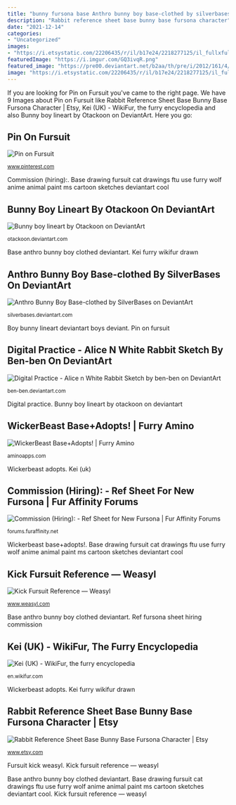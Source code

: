 ```yaml
---
title: "bunny fursona base Anthro bunny boy base-clothed by silverbases on deviantart"
description: "Rabbit reference sheet base bunny base fursona character"
date: "2021-12-14"
categories:
- "Uncategorized"
images:
- "https://i.etsystatic.com/22206435/r/il/b17e24/2218277125/il_fullxfull.2218277125_r8iy.jpg"
featuredImage: "https://i.imgur.com/GQ3ivqR.png"
featured_image: "https://pre00.deviantart.net/b2aa/th/pre/i/2012/161/4/f/digital_practice___alice_n_white_rabbit_sketch_by_ben_ben-d52xxqr.jpg"
image: "https://i.etsystatic.com/22206435/r/il/b17e24/2218277125/il_fullxfull.2218277125_r8iy.jpg"
---
```


If you are looking for Pin on Fursuit you've came to the right page. We have 9 Images about Pin on Fursuit like Rabbit Reference Sheet Base Bunny Base Fursona Character | Etsy, Kei (UK) - WikiFur, the furry encyclopedia and also Bunny boy lineart by Otackoon on DeviantArt. Here you go:

## Pin On Fursuit

![Pin on Fursuit](https://i.pinimg.com/originals/7a/5b/88/7a5b88eb0d4913634f00fc6ba0ce7f1d.png "Boy bunny lineart deviantart boys deviant")

<small>www.pinterest.com</small>

Commission (hiring):. Base drawing fursuit cat drawings ftu use furry wolf anime animal paint ms cartoon sketches deviantart cool

## Bunny Boy Lineart By Otackoon On DeviantArt

![Bunny boy lineart by Otackoon on DeviantArt](https://orig00.deviantart.net/38ac/f/2012/032/5/a/bunny_boy_lineart_by_kissaraashida-d4ocexq.jpg "Kei furry wikifur drawn")

<small>otackoon.deviantart.com</small>

Base anthro bunny boy clothed deviantart. Kei furry wikifur drawn

## Anthro Bunny Boy Base-clothed By SilverBases On DeviantArt

![Anthro Bunny Boy Base-clothed by SilverBases on DeviantArt](http://orig14.deviantart.net/379c/f/2010/258/5/1/anthro_bunny_boy_base_clothed_by_silverbases-d2yt69o.png "Base anthro bunny boy clothed deviantart")

<small>silverbases.deviantart.com</small>

Boy bunny lineart deviantart boys deviant. Pin on fursuit

## Digital Practice - Alice N White Rabbit Sketch By Ben-ben On DeviantArt

![Digital Practice - Alice n White Rabbit Sketch by ben-ben on DeviantArt](https://pre00.deviantart.net/b2aa/th/pre/i/2012/161/4/f/digital_practice___alice_n_white_rabbit_sketch_by_ben_ben-d52xxqr.jpg "Commission (hiring):")

<small>ben-ben.deviantart.com</small>

Digital practice. Bunny boy lineart by otackoon on deviantart

## WickerBeast Base+Adopts! | Furry Amino

![WickerBeast Base+Adopts! | Furry Amino](http://pm1.narvii.com/7600/c9e8330fb573e05e2b1dda77bc217c4c146db34br1-2048-1720v2_uhq.jpg "Pin on fursuit")

<small>aminoapps.com</small>

Wickerbeast adopts. Kei (uk)

## Commission (Hiring): - Ref Sheet For New Fursona | Fur Affinity Forums

![Commission (Hiring): - Ref Sheet for New Fursona | Fur Affinity Forums](https://i.imgur.com/GQ3ivqR.png "Digital practice")

<small>forums.furaffinity.net</small>

Wickerbeast base+adopts!. Base drawing fursuit cat drawings ftu use furry wolf anime animal paint ms cartoon sketches deviantart cool

## Kick Fursuit Reference — Weasyl

![Kick Fursuit Reference — Weasyl](https://cdn.weasyl.com/~kickpunch20/submissions/1162557/46215d4ccfe8ebc7bfe8743f4d1bdeb045dc4046be6acc9d4cf792057d22a996/kickpunch20-kick-fursuit-reference.png?download "Wickerbeast base+adopts!")

<small>www.weasyl.com</small>

Base anthro bunny boy clothed deviantart. Ref fursona sheet hiring commission

## Kei (UK) - WikiFur, The Furry Encyclopedia

![Kei (UK) - WikiFur, the furry encyclopedia](https://en.wikifur.com/w/images/thumb/6/6a/Keihiko.png/200px-Keihiko.png "Commission (hiring):")

<small>en.wikifur.com</small>

Wickerbeast adopts. Kei furry wikifur drawn

## Rabbit Reference Sheet Base Bunny Base Fursona Character | Etsy

![Rabbit Reference Sheet Base Bunny Base Fursona Character | Etsy](https://i.etsystatic.com/22206435/r/il/b17e24/2218277125/il_fullxfull.2218277125_r8iy.jpg "Ref fursona sheet hiring commission")

<small>www.etsy.com</small>

Fursuit kick weasyl. Kick fursuit reference — weasyl

Base anthro bunny boy clothed deviantart. Base drawing fursuit cat drawings ftu use furry wolf anime animal paint ms cartoon sketches deviantart cool. Kick fursuit reference — weasyl
